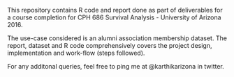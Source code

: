 This repository contains R code and report done as part of deliverables for a course completion for CPH 686 Survival Analysis - University of Arizona 2016. 

The use-case considered is an alumni association membership dataset. The report, dataset and R code comprehensively covers the project design, implementation and work-flow (steps followed).

For any additonal queries, feel free to ping me at @karthikarizona in twitter.

 

 